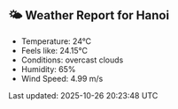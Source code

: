 <!-- WEATHER-START -->
## 🌤 Weather Report for Hanoi

- Temperature: 24°C
- Feels like: 24.15°C
- Conditions: overcast clouds
- Humidity: 65%
- Wind Speed: 4.99 m/s

Last updated: 2025-10-26 20:23:48 UTC
<!-- WEATHER-END -->
